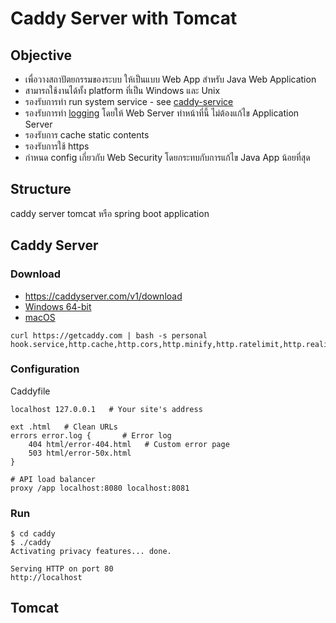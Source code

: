 # Caddy Server with Tomcat

## Objective

- เพื่อวางสถาปัตยกรรมของระบบ ให้เป็นแบบ Web App สำหรับ Java Web Application
- สามารถใช้งานได้ทั้ง platform ที่เป็น Windows และ Unix
- รองรับการทำ run system service - see [caddy-service](https://github.com/hacdias/caddy-service)
- รองรับการทำ [logging](https://caddyserver.com/v1/docs/log) โดยให้ Web Server ทำหน้าที่นี้ ไม่ต้องแก้ไข Application Server
- รองรับการ cache static contents
- รองรับการใช้ https
- กำหนด config เกี่ยวกับ Web Security โดยกระทบกับการแก้ไข Java App น้อยที่สุด

## Structure

caddy server
tomcat หรือ spring boot application

## Caddy Server

### Download

- https://caddyserver.com/v1/download
- [Windows 64-bit](https://caddyserver.com/download/windows/amd64?plugins=hook.service,http.cache,http.cors,http.minify,http.ratelimit,http.realip&license=personal&telemetry=off)
- [macOS](https://caddyserver.com/download/darwin/amd64?plugins=hook.service,http.cache,http.cors,http.minify,http.ratelimit,http.realip&license=personal&telemetry=off)

```
curl https://getcaddy.com | bash -s personal hook.service,http.cache,http.cors,http.minify,http.ratelimit,http.realip
```

### Configuration

Caddyfile

```
localhost 127.0.0.1   # Your site's address

ext .html   # Clean URLs
errors error.log {       # Error log
    404 html/error-404.html   # Custom error page
    503 html/error-50x.html
}

# API load balancer
proxy /app localhost:8080 localhost:8081
```

### Run

```
$ cd caddy
$ ./caddy
Activating privacy features... done.

Serving HTTP on port 80 
http://localhost
```

## Tomcat

